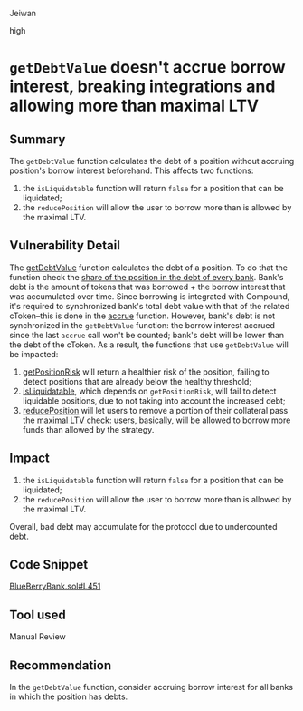 Jeiwan

high

# `getDebtValue` doesn't accrue borrow interest, breaking integrations and allowing more than maximal LTV

## Summary
The `getDebtValue` function calculates the debt of a position without accruing position's borrow interest beforehand. This affects two functions:
1. the `isLiquidatable` function will return `false` for a position that can be liquidated;
1. the `reducePosition` will allow the user to borrow more than is allowed by the maximal LTV.
## Vulnerability Detail
The [getDebtValue](https://github.com/sherlock-audit/2023-02-blueberry/blob/main/contracts/BlueBerryBank.sol#L451) function calculates the debt of a position. To do that the function check the [share of the position in the debt of every bank](https://github.com/sherlock-audit/2023-02-blueberry/blob/main/contracts/BlueBerryBank.sol#L466-L468). Bank's debt is the amount of tokens that was borrowed + the borrow interest that was accumulated over time. Since borrowing is integrated with Compound, it's required to synchronized bank's total debt value with that of the related cToken–this is done in the [accrue](https://github.com/sherlock-audit/2023-02-blueberry/blob/main/contracts/BlueBerryBank.sol#L254-L256) function. However, bank's debt is not synchronized in the `getDebtValue` function: the borrow interest accrued since the last `accrue` call won't be counted; bank's debt will be lower than the debt of the cToken. As a result, the functions that use `getDebtValue` will be impacted:
1. [getPositionRisk](https://github.com/sherlock-audit/2023-02-blueberry/blob/main/contracts/BlueBerryBank.sol#L477) will return a healthier risk of the position, failing to detect positions that are already below the healthy threshold;
1. [isLiquidatable](https://github.com/sherlock-audit/2023-02-blueberry/blob/main/contracts/BlueBerryBank.sol#L497), which depends on `getPositionRisk`, will fail to detect liquidable positions, due to not taking into account the increased debt;
1. [reducePosition](https://github.com/sherlock-audit/2023-02-blueberry/blob/main/contracts/spell/IchiVaultSpell.sol#L266) will let users to remove a portion of their collateral pass the [maximal LTV check](https://github.com/sherlock-audit/2023-02-blueberry/blob/main/contracts/spell/IchiVaultSpell.sol#L273): users, basically, will be allowed to borrow more funds than allowed by the strategy.
## Impact
1. the `isLiquidatable` function will return `false` for a position that can be liquidated;
1. the `reducePosition` will allow the user to borrow more than is allowed by the maximal LTV.

Overall, bad debt may accumulate for the protocol due to undercounted debt.
## Code Snippet
[BlueBerryBank.sol#L451](https://github.com/sherlock-audit/2023-02-blueberry/blob/main/contracts/BlueBerryBank.sol#L451)
## Tool used
Manual Review
## Recommendation
In the `getDebtValue` function, consider accruing borrow interest for all banks in which the position has debts.